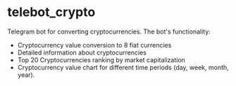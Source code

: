 # telebot_crypto
Telegram bot for converting cryptocurrencies. 
The bot's functionality: 
- Cryptocurrency value conversion to 8 fiat currencies 
- Detailed information about cryptocurrencies 
- Top 20 Cryptocurrencies ranking by market capitalization 
- Cryptocurrency value chart for different time periods (day, week, month, year).
